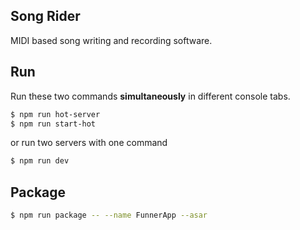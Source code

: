 ## Song Rider

MIDI based song writing and recording software.


## Run

Run these two commands __simultaneously__ in different console tabs.

```bash
$ npm run hot-server
$ npm run start-hot
```

or run two servers with one command

```bash
$ npm run dev
```
## Package

```bash
$ npm run package -- --name FunnerApp --asar
```
